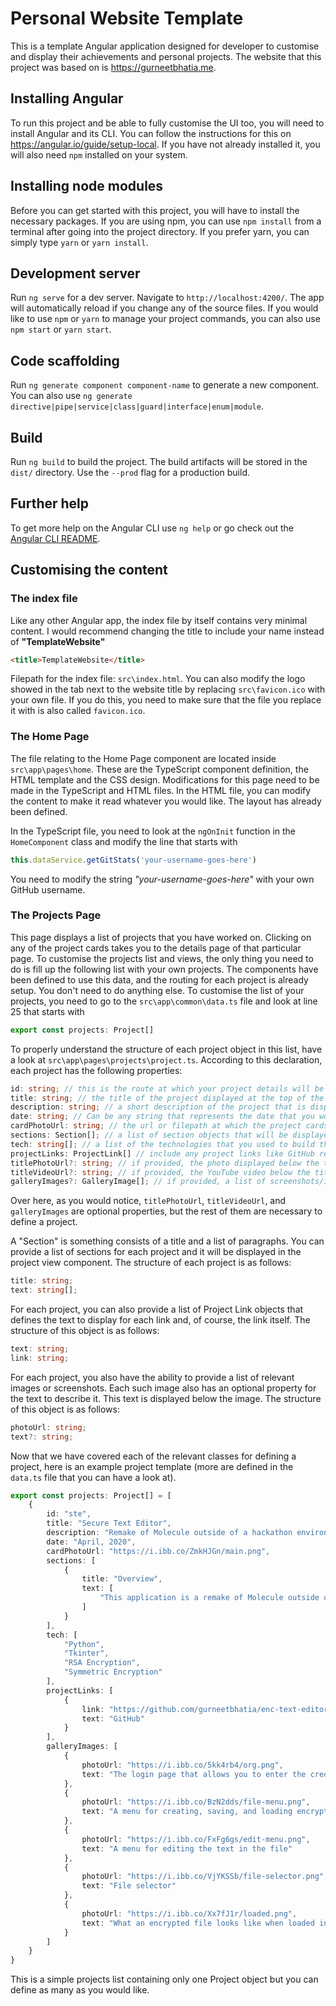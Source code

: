 # Personal Website Template

This is a template Angular application designed for developer to customise and display their achievements and personal projects. The website that this project was based on is https://gurneetbhatia.me.

## Installing Angular

To run this project and be able to fully customise the UI too, you will need to install Angular and its CLI. You can follow the instructions for this on https://angular.io/guide/setup-local. If you have not already installed it, you will also need `npm` installed on your system.

## Installing node modules

Before you can get started with this project, you will have to install the necessary packages. If you are using npm, you can use `npm install` from a terminal after going into the project directory. If you prefer yarn, you can simply type `yarn` or `yarn install`.

## Development server

Run `ng serve` for a dev server. Navigate to `http://localhost:4200/`. The app will automatically reload if you change any of the source files. If you would like to use `npm` or `yarn` to manage your project commands, you can also use `npm start` or `yarn start`.

## Code scaffolding

Run `ng generate component component-name` to generate a new component. You can also use `ng generate directive|pipe|service|class|guard|interface|enum|module`.

## Build

Run `ng build` to build the project. The build artifacts will be stored in the `dist/` directory. Use the `--prod` flag for a production build.

## Further help

To get more help on the Angular CLI use `ng help` or go check out the [Angular CLI README](https://github.com/angular/angular-cli/blob/master/README.md).

## Customising the content

### The index file

Like any other Angular app, the index file by itself contains very minimal content. I would recommend changing the title to include your name instead of **"TemplateWebsite"**
```html
<title>TemplateWebsite</title>
```
Filepath for the index file: `src\index.html`.
You can also modify the logo showed in the tab next to the website title by replacing `src\favicon.ico` with your own file. If you do this, you need to make sure that the file you replace it with is also called `favicon.ico`.

### The Home Page

The file relating to the Home Page component are located inside `src\app\pages\home`. These are the TypeScript component definition, the HTML template and the CSS design. Modifications for this page need to be made in the TypeScript and HTML files. In the HTML file, you can modify the content to make it read whatever you would like. The layout has already been defined.

In the TypeScript file, you need to look at the `ngOnInit` function in the `HomeComponent` class and modify the line that starts with 
```ts
this.dataService.getGitStats('your-username-goes-here')
```
You need to modify the string *"your-username-goes-here"* with your own GitHub username.

### The Projects Page

This page displays a list of projects that you have worked on. Clicking on any of the project cards takes you to the details page of that particular page. To customise the projects list and views, the only thing you need to do is fill up the following list with your own projects. The components have been defined to use this data, and the routing for each project is already setup. You don't need to do anything else. To customise the list of your projects, you need to go to the `src\app\common\data.ts` file and look at line 25 that starts with 
```ts
export const projects: Project[]
```
To properly understand the structure of each project object in this list, have a look at `src\app\pages\projects\project.ts`. According to this declaration, each project has the following properties:
```ts
id: string; // this is the route at which your project details will be stored. For example project id: "sqs" will be at localhost:4200/projects/sqs
title: string; // the title of the project displayed at the top of the project view and the project card component
description: string; // a short description of the project that is displayed in the project card component
date: string; // Can be any string that represents the date that you worked on this project
cardPhotoUrl: string; // the url or filepath at which the project cards' photo is stored
sections: Section[]; // a list of section objects that will be displayed in the project details view (defined below)
tech: string[]; // a list of the technologies that you used to build this application
projectLinks: ProjectLink[] // include any project links like GitHub repo, devpost, website,etc. relating to the project (defined below)
titlePhotoUrl?: string; // if provided, the photo displayed below the title in the project details view 
titleVideoUrl?: string; // if provided, the YouTube video below the title in the project details view
galleryImages?: GalleryImage[]; // if provided, a list of screenshots/images with descriptions relating to the project (defined below)
```
Over here, as you would notice, `titlePhotoUrl`, `titleVideoUrl`, and `galleryImages` are optional properties, but the rest of them are necessary to define a project.

A "Section" is something consists of a title and a list of paragraphs. You can provide a list of sections for each project and it will be displayed in the project view component. The structure of each project is as follows:
```ts
title: string;
text: string[];
```

For each project, you can also provide a list of Project Link objects that defines the text to display for each link and, of course, the link itself. The structure of this object is as follows:
```ts
text: string;
link: string;
```

For each project, you also have the ability to provide a list of relevant images or screenshots. Each such image also has an optional property for the text to describe it. This text is displayed below the image. The structure of this object is as follows:
```ts
photoUrl: string;
text?: string;
```

Now that we have covered each of the relevant classes for defining a project, here is an example project template (more are defined in the `data.ts` file that you can have a look at).
```ts
export const projects: Project[] = [
    {
        id: "ste",
        title: "Secure Text Editor",
        description: "Remake of Molecule outside of a hackathon environment with a different UI and fewer bugs",
        date: "April, 2020",
        cardPhotoUrl: "https://i.ibb.co/ZmkHJGn/main.png",
        sections: [
            {
                title: "Overview",
                text: [
                    "This application is a remake of Molecule outside of a hackathon environment with a different UI and fewer bugs. The idea behind the platform is to provide users with a text-editor or a minimalistic IDE that would enable them to write their code in an encrypted format to provide sourcecode leaks at big companies. Unlike Molecule, I decided to work with a simpler GUI development library with Python for this application called Tkinter since I am more familiar with it. I also managed to remove the bug we had with larger file sizes due to RSA encryption. RSA only supports fairly small text sizes for encryption due to padding, which is something my team did not anticipate while working on Molecule at the hackathon. I figured out that if we encrypted the users' source code using symmetric encryption and encrypted the symmetric key using asymmetric encryption (RSA), the application would finally be able to support larger file sizes. I also added a few other features that would make it appear more like a modern text-editor. You can see what it looks like in the gallery or try it out from GitHub. In terms of other functionality, it is pretty similar to Molecule so feel free to check that out too."
                ]
            }
        ],
        tech: [
            "Python",
            "Tkinter",
            "RSA Encryption",
            "Symmetric Encryption"
        ],
        projectLinks: [
            {
                link: "https://github.com/gurneetbhatia/enc-text-editor",
                text: "GitHub"
            }
        ],
        galleryImages: [
            {
                photoUrl: "https://i.ibb.co/5kk4rb4/org.png",
                text: "The login page that allows you to enter the credentials of an organisation"
            },
            {
                photoUrl: "https://i.ibb.co/BzN2dds/file-menu.png",
                text: "A menu for creating, saving, and loading encrypted or unencrypted files"
            },
            {
                photoUrl: "https://i.ibb.co/FxFg6gs/edit-menu.png",
                text: "A menu for editing the text in the file"
            },
            {
                photoUrl: "https://i.ibb.co/VjYKSSb/file-selector.png",
                text: "File selector"
            },
            {
                photoUrl: "https://i.ibb.co/Xx7fJ1r/loaded.png",
                text: "What an encrypted file looks like when loaded into the editor"
            }
        ]
    }
}
```
This is a simple projects list containing only one Project object but you can define as many as you would like.
